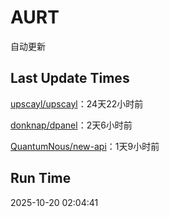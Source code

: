 # AURT

自动更新


## Last Update Times

[upscayl/upscayl](https://github.com/upscayl/upscayl)：24天22小时前

[donknap/dpanel](https://github.com/donknap/dpanel)：2天6小时前

[QuantumNous/new-api](https://github.com/QuantumNous/new-api)：1天9小时前


## Run Time
2025-10-20 02:04:41
